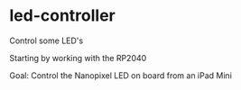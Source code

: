 # led-controller
Control some LED's

Starting by working with the RP2040

Goal: Control the Nanopixel LED on board from an iPad Mini
